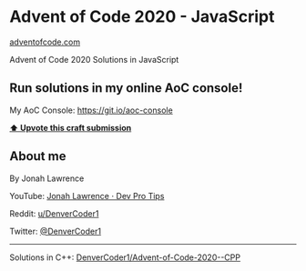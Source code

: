 # Advent of Code 2020 - JavaScript

[adventofcode.com](https://adventofcode.com/)

Advent of Code 2020 Solutions in JavaScript

## Run solutions in my online AoC console!

My AoC Console: https://git.io/aoc-console 

**[⬆ Upvote this craft submission](https://www.reddit.com/r/adventofcode/comments/k4emxn/advent_of_code_2020_craft_submissions_megathread/gf06uej)**

## About me

By Jonah Lawrence

YouTube: [Jonah Lawrence ⋅ Dev Pro Tips](https://youtube.com/c/DevProTips)

Reddit: [u/DenverCoder1](https://www.reddit.com/u/DenverCoder1)

Twitter: [@DenverCoder1](https://twitter.com/DenverCoder1)

----

Solutions in C++: [DenverCoder1/Advent-of-Code-2020--CPP](https://github.com/DenverCoder1/Advent-of-Code-2020---CPP)
